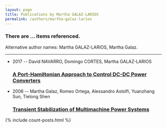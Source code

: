 ```yaml
---
layout: page
title: Publications by Martha GALAZ-LARIOS
permalink: /authors/martha-galaz-larios
---
```


<h3 id="number-posts">There are ... items referenced.</h3>
<p id='info-authors'>Alternative author names: Martha GALAZ-LARIOS, Martha Galaz.</p>
<hr />
<ul class="post-list">
<li><span class='post-meta'>2017 -- David NAVARRO, Domingo CORTES, Martha GALAZ-LARIOS</span><h3><a class='post-link' href="{{ site.baseurl }}/a-port-hamiltonian-approach-to-control-dc-dc-power-converters">A Port-Hamiltonian Approach to Control DC-DC Power Converters</a></h3></li>
<li><span class='post-meta'>2006 -- Martha Galaz, Romeo Ortega, Alessandro Astolfi, Yuanzhang Sun, Tielong Shen</span><h3><a class='post-link' href="{{ site.baseurl }}/transient-stabilization-of-multimachine-power-systems">Transient Stabilization of Multimachine Power Systems</a></h3></li>

</ul>
{% include count-posts.html %}
